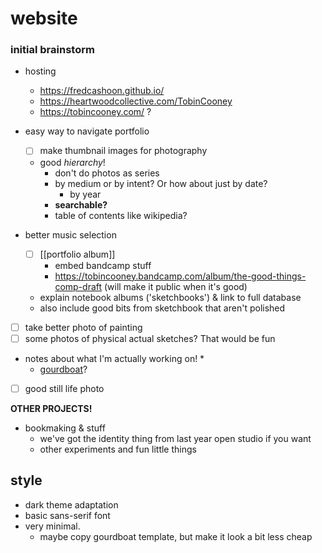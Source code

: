 # website
### initial brainstorm

- hosting
	- https://fredcashoon.github.io/
	- https://heartwoodcollective.com/TobinCooney
	- https://tobincooney.com/ ?


- easy way to navigate portfolio
	- [ ] make thumbnail images for photography
	- good *hierarchy*!
		- don't do photos as series
		- by medium or by intent? Or how about just by date?
			- by year
		- __searchable?__
		- table of contents like wikipedia?
	
	
- better music selection
	- [ ] [[portfolio album]] 
		- embed bandcamp stuff
		- https://tobincooney.bandcamp.com/album/the-good-things-comp-draft (will make it public when it's good)
	- explain notebook albums ('sketchbooks') & link to full database
	- also include good bits from sketchbook that aren't polished


	
- [ ] take better photo of painting
- [ ] some photos of physical actual sketches? That would be fun
-  notes about what I'm actually working on! *
	- [gourdboat](obsidian://open?vault=gourdboat&file=README)?
- [ ] good still life photo






__OTHER PROJECTS!__
- bookmaking & stuff
	- we've got the identity thing from last year open studio if you want
	- other experiments and fun little things


## style
- dark theme adaptation
- basic sans-serif font
- very minimal.
	- maybe copy gourdboat template, but make it look a bit less cheap